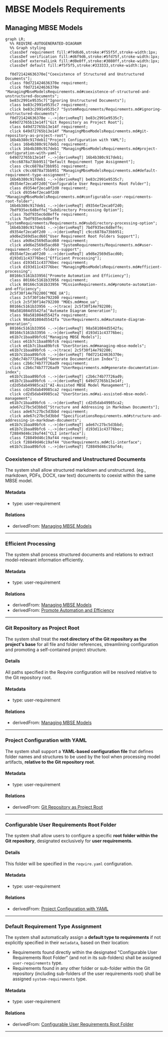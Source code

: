 # MBSE Models Requirements

## Managing MBSE Models
```mermaid
graph LR;
  %% REQVIRE-AUTOGENERATED-DIAGRAM
  %% Graph styling
  classDef requirement fill:#f9d6d6,stroke:#f55f5f,stroke-width:1px;
  classDef verification fill:#d6f9d6,stroke:#5fd75f,stroke-width:1px;
  classDef externalLink fill:#d0e0ff,stroke:#3080ff,stroke-width:1px;
  classDef default fill:#f5f5f5,stroke:#333333,stroke-width:1px;

  f0d721424636370e["Coexistence of Structured and Unstructured Documents"];
  class f0d721424636370e requirement;
  click f0d721424636370e "ManagingMbseModelsRequirements.md#coexistence-of-structured-and-unstructured-documents";
  be83c2991e9535c7["Ignoring Unstructured Documents"];
  class be83c2991e9535c7 requirement;
  click be83c2991e9535c7 "SystemRequirements/Requirements.md#ignoring-unstructured-documents";
  f0d721424636370e -.->|deriveReqT| be83c2991e9535c7;
  649d72765b13e14f["Git Repository as Project Root"];
  class 649d72765b13e14f requirement;
  click 649d72765b13e14f "ManagingMbseModelsRequirements.md#git-repository-as-project-root";
  16b4b380c917deb1["Project Configuration with YAML"];
  class 16b4b380c917deb1 requirement;
  click 16b4b380c917deb1 "ManagingMbseModelsRequirements.md#project-configuration-with-yaml";
  649d72765b13e14f -.->|deriveReqT| 16b4b380c917deb1;
  c9cc6878a73bb951["Default Requirement Type Assignment"];
  class c9cc6878a73bb951 requirement;
  click c9cc6878a73bb951 "ManagingMbseModelsRequirements.md#default-requirement-type-assignment";
  16b4b380c917deb1 -.->|deriveReqT| be83c2991e9535c7;
  d9354ef2eca0f2d0["Configurable User Requirements Root Folder"];
  class d9354ef2eca0f2d0 requirement;
  click d9354ef2eca0f2d0 "ManagingMbseModelsRequirements.md#configurable-user-requirements-root-folder";
  16b4b380c917deb1 -.->|deriveReqT| d9354ef2eca0f2d0;
  7bdf935ec6d8effe["Subdirectory Processing Option"];
  class 7bdf935ec6d8effe requirement;
  click 7bdf935ec6d8effe "SystemRequirements/Requirements.md#subdirectory-processing-option";
  16b4b380c917deb1 -.->|deriveReqT| 7bdf935ec6d8effe;
  d9354ef2eca0f2d0 -.->|deriveReqT| c9cc6878a73bb951;
  a9d6e2569d5acd60["User Requirement Root Folders Support"];
  class a9d6e2569d5acd60 requirement;
  click a9d6e2569d5acd60 "SystemRequirements/Requirements.md#user-requirement-root-folders-support";
  d9354ef2eca0f2d0 -.->|deriveReqT| a9d6e2569d5acd60;
  d193d11c43776bec["Efficient Processing"];
  class d193d11c43776bec requirement;
  click d193d11c43776bec "ManagingMbseModelsRequirements.md#efficient-processing";
  80166c5161b33956["Promote Automation and Efficiency"];
  class 80166c5161b33956 requirement;
  click 80166c5161b33956 "MissionRequirements.md#promote-automation-and-efficiency";
  2c5f30f14e792200["MOE_UA"];
  class 2c5f30f14e792200 requirement;
  click 2c5f30f14e792200 "MOEs.md#moe_ua";
  80166c5161b33956 -.->|trace| 2c5f30f14e792200;
  98a581084d5542fa["Automate Diagram Generation"];
  class 98a581084d5542fa requirement;
  click 98a581084d5542fa "UserRequirements.md#automate-diagram-generation";
  80166c5161b33956 -.->|deriveReqT| 98a581084d5542fa;
  80166c5161b33956 -.->|deriveReqT| d193d11c43776bec;
  e61b7c1baa89bfc6["Managing MBSE Models"];
  class e61b7c1baa89bfc6 requirement;
  click e61b7c1baa89bfc6 "UserStories.md#managing-mbse-models";
  e61b7c1baa89bfc6 -.->|trace| 2c5f30f14e792200;
  e61b7c1baa89bfc6 -.->|deriveReqT| f0d721424636370e;
  c2b6c74b77726ad9["Generate Documentation Index"];
  class c2b6c74b77726ad9 requirement;
  click c2b6c74b77726ad9 "UserRequirements.md#generate-documentation-index";
  e61b7c1baa89bfc6 -.->|deriveReqT| c2b6c74b77726ad9;
  e61b7c1baa89bfc6 -.->|deriveReqT| 649d72765b13e14f;
  cd2d5dab49985ca2["AI-Assisted MBSE Model Management"];
  class cd2d5dab49985ca2 requirement;
  click cd2d5dab49985ca2 "UserStories.md#ai-assisted-mbse-model-management";
  e61b7c1baa89bfc6 -.->|deriveReqT| cd2d5dab49985ca2;
  ade67c27bc5d3bbd["Structure and Addressing in Markdown Documents"];
  class ade67c27bc5d3bbd requirement;
  click ade67c27bc5d3bbd "SpecificationsRequirements.md#structure-and-addressing-in-markdown-documents";
  e61b7c1baa89bfc6 -.->|deriveReqT| ade67c27bc5d3bbd;
  e61b7c1baa89bfc6 -.->|deriveReqT| d193d11c43776bec;
  f28849d46c19af44["CLI interface"];
  class f28849d46c19af44 requirement;
  click f28849d46c19af44 "UserRequirements.md#cli-interface";
  e61b7c1baa89bfc6 -.->|deriveReqT| f28849d46c19af44;
```
### Coexistence of Structured and Unstructured Documents

The system shall allow structured markdown and unstructured. (eg., markdown, PDFs, DOCX, raw text) documents to coexist within the same MBSE model.

#### Metadata
  * type: user-requirement

#### Relations
  * derivedFrom: [Managing MBSE Models](UserStories.md#managing-mbse-models)
---

### Efficient Processing

The system shall process structured documents and relations to extract model-relevant information efficiently.

#### Metadata
  * type: user-requirement

#### Relations
  * derivedFrom: [Managing MBSE Models](UserStories.md#managing-mbse-models)
  * derivedFrom: [Promote Automation and Efficiency](MissionRequirements.md#promote-automation-and-efficiency)
---

### Git Repository as Project Root

The system shall treat the **root directory of the Git repository as the project's base** for all file and folder references, streamlining configuration and promoting a self-contained project structure.

#### Details
All paths specified in the Reqvire configuration will be resolved relative to the Git repository root.

#### Metadata
  * type: user-requirement

#### Relations
  * derivedFrom: [Managing MBSE Models](UserStories.md#managing-mbse-models)
---

### Project Configuration with YAML

The system shall support a **YAML-based configuration file** that defines folder names and structures to be used by the tool when processing model artifacts, **relative to the Git repository root**.

#### Metadata
  * type: user-requirement

#### Relations
  * derivedFrom: [Git Repository as Project Root](#git-repository-as-project-root)
---

### Configurable User Requirements Root Folder

The system shall allow users to configure a specific **root folder within the Git repository**, designated exclusively for **user requirements**.

#### Details
This folder will be specified in the `reqvire.yaml` configuration.

#### Metadata
  * type: user-requirement

#### Relations
  * derivedFrom: [Project Configuration with YAML](#project-configuration-with-yaml)
---

### Default Requirement Type Assignment

The system shall automatically assign a **default type to requirements** if not explicitly specified in their `metadata`, based on their location:
* Requirements found directly within the designated "Configurable User Requirements Root Folder" (and not in its sub-folders) shall be assigned `user-requirements` type.
* Requirements found in any other folder or sub-folder within the Git repository (including sub-folders of the user requirements root) shall be assigned `system-requirements` type.

#### Metadata
  * type: user-requirement

#### Relations
  * derivedFrom: [Configurable User Requirements Root Folder](#configurable-user-requirements-root-folder)
---